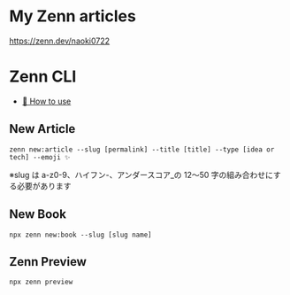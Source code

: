 # My Zenn articles

https://zenn.dev/naoki0722

# Zenn CLI

- [📘 How to use](https://zenn.dev/zenn/articles/zenn-cli-guide)

## New Article

```
zenn new:article --slug [permalink] --title [title] --type [idea or tech] --emoji ✨
```

※slug は a-z0-9、ハイフン-、アンダースコア\_の 12〜50 字の組み合わせにする必要があります

## New Book

```
npx zenn new:book --slug [slug name]
```

## Zenn Preview

```
npx zenn preview
```
